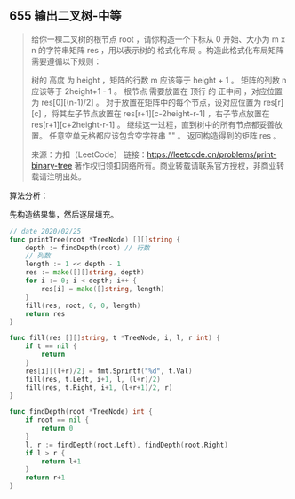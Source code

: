 ## 655 输出二叉树-中等

> 给你一棵二叉树的根节点 root ，请你构造一个下标从 0 开始、大小为 m x n 的字符串矩阵 res ，用以表示树的 格式化布局 。构造此格式化布局矩阵需要遵循以下规则：
>
> 树的 高度 为 height ，矩阵的行数 m 应该等于 height + 1 。
> 矩阵的列数 n 应该等于 2height+1 - 1 。
> 根节点 需要放置在 顶行 的 正中间 ，对应位置为 res[0][(n-1)/2] 。
> 对于放置在矩阵中的每个节点，设对应位置为 res[r][c] ，将其左子节点放置在 res[r+1][c-2height-r-1] ，右子节点放置在 res[r+1][c+2height-r-1] 。
> 继续这一过程，直到树中的所有节点都妥善放置。
> 任意空单元格都应该包含空字符串 "" 。
> 返回构造得到的矩阵 res 。
>
> 来源：力扣（LeetCode）
> 链接：https://leetcode.cn/problems/print-binary-tree
> 著作权归领扣网络所有。商业转载请联系官方授权，非商业转载请注明出处。

算法分析：

先构造结果集，然后逐层填充。

```go
// date 2020/02/25
func printTree(root *TreeNode) [][]string {
    depth := findDepth(root) // 行数
    // 列数
    length := 1 << depth - 1
    res := make([][]string, depth)
    for i := 0; i < depth; i++ {
        res[i] = make([]string, length)
    }
    fill(res, root, 0, 0, length)
    return res
}

func fill(res [][]string, t *TreeNode, i, l, r int) {
    if t == nil {
        return
    }
    res[i][(l+r)/2] = fmt.Sprintf("%d", t.Val)
    fill(res, t.Left, i+1, l, (l+r)/2)
    fill(res, t.Right, i+1, (l+r+1)/2, r)
}

func findDepth(root *TreeNode) int {
    if root == nil {
        return 0
    }
    l, r := findDepth(root.Left), findDepth(root.Right)
    if l > r {
        return l+1
    }
    return r+1
}
```

